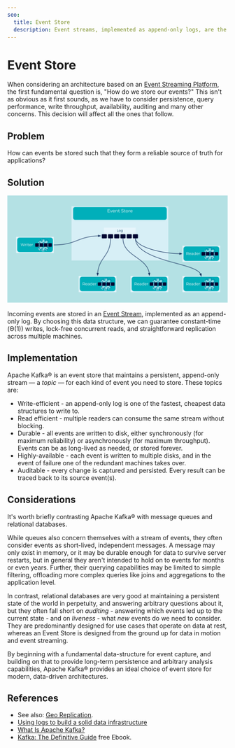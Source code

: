 ```yaml
---
seo:
  title: Event Store
  description: Event streams, implemented as append-only logs, are the structure of choice for event storage and event-driven architectures.
---
```


# Event Store

When considering an architecture based on an [Event Streaming Platform](../event-stream/event-streaming-platform.md), the first
fundamental question is, "How do we store our events?" This isn't as
obvious as it first sounds, as we have to consider persistence, query
performance, write throughput, availability, auditing and many other
concerns. This decision will affect all the ones that follow.

## Problem

How can events be stored such that they form a reliable source of
truth for applications?

## Solution
![event store](../img/event-store.svg)

Incoming events are stored in an [Event Stream](../event-stream/event-stream.md),
implemented as an append-only log. By choosing this data structure, we
can guarantee constant-time (Θ(1)) writes, lock-free concurrent reads,
and straightforward replication across multiple machines.

## Implementation

Apache Kafka® is an event store that maintains a persistent,
append-only stream — a _topic_ — for each kind of event you need to
store. These topics are:

* Write-efficient - an append-only log is one of the fastest, cheapest
  data structures to write to.
* Read efficient - multiple readers can consume the same stream without
  blocking.
* Durable - all events are written to disk, either synchronously (for
  maximum reliability) or asynchronously (for maximum
  throughput). Events can be as long-lived as needed, or stored
  forever.
* Highly-available - each event is written to multiple disks, and in
  the event of failure one of the redundant machines takes over.
* Auditable - every change is captured and persisted. Every result can
  be traced back to its source event(s).

## Considerations

It's worth briefly contrasting Apache Kafka® with message queues and
relational databases.

While queues also concern themselves with a stream of events, they
often consider events as short-lived, independent messages. A
message may only exist in memory, or it may be durable enough for data
to survive server restarts, but in general they aren't intended to
hold on to events for months or even years. Further, their querying
capabilities may be limited to simple filtering, offloading more
complex queries like joins and aggregations to the application level.

In contrast, relational databases are very good at maintaining a
persistent state of the world in perpetuity, and answering arbitrary
questions about it, but they often fall short on _auditing_ -
answering which events led up to the current state - and on
_liveness_ - what _new_ events do we need to consider.  They are
predominantly designed for use cases that operate on data at rest,
whereas an Event Store is designed from the ground up for data in
motion and event streaming.

By beginning with a fundamental data-structure for event capture, and
building on that to provide long-term persistence and arbitrary
analysis capabilities, Apache Kafka® provides an ideal choice of event
store for modern, data-driven architectures.

## References

* See also: [Geo Replication](../compositional-patterns/geo-replication.md).
* [Using logs to build a solid data infrastructure](https://www.confluent.io/blog/using-logs-to-build-a-solid-data-infrastructure-or-why-dual-writes-are-a-bad-idea/)
* [What Is Apache Kafka?](https://www.confluent.io/what-is-apache-kafka/)
* [Kafka: The Definitive Guide](https://www.confluent.io/resources/kafka-the-definitive-guide/) free Ebook.
